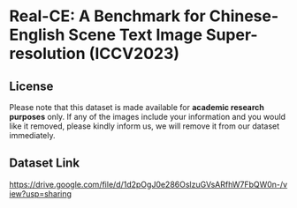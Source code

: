 # Real-CE: A Benchmark for Chinese-English Scene Text Image Super-resolution (ICCV2023)

## License
Please note that this dataset is made available for **academic research purposes** only. If any of the images include your information and you would like it removed, please kindly inform us, we will remove it from our dataset immediately.

## Dataset Link
https://drive.google.com/file/d/1d2pOgJ0e286OslzuGVsARfhW7FbQW0n-/view?usp=sharing
